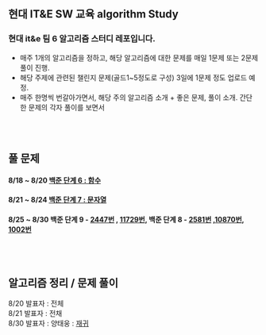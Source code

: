 ## 현대 IT&E SW 교육 algorithm Study
### 현대 it&amp;e 팀 6 알고리즘 스터디 레포입니다.

* 매주 1개의 알고리즘을 정하고, 해당 알고리즘에 대한 문제를 매일 1문제 또는 2문제 풀이 진행.  
* 해당 주제에 관련된 챌린지 문제(골드1~5정도로 구성) 3일에 1문제 정도 업로드 예정.  
* 매주 한명씩 번갈아가면서, 해당 주의 알고리즘 소개 + 좋은 문제, 풀이 소개. 간단한 문제의 각자 풀이를 보면서 
</br>
</br>
  
  

  
## 풀 문제 

#### 8/18 ~ 8/20 [백준 단계 6 : 함수](https://www.acmicpc.net/step/5)
#### 8/21 ~ 8/24 [백준 단계 7 : 문자열](https://www.acmicpc.net/step/7)
#### 8/25 ~ 8/30 백준 단계 9 - [2447번](https://www.acmicpc.net/problem/2447) , [11729번](https://www.acmicpc.net/problem/11729), 백준 단계 8 - [2581번](https://www.acmicpc.net/problem/2581) ,[10870번](https://www.acmicpc.net/problem/10870), [1002번](https://www.acmicpc.net/problem/1002)
</br>
</br>

## 알고리즘 정리 / 문제 풀이

8/20 발표자 : 전체<br>
8/21 발표자 : 전채<br>
8/30 발표자 : 양태웅 : [재귀](https://github.com/woongity/Team_6_algorithm/blob/main/%EA%B0%9C%EB%85%90/recursion.md)

